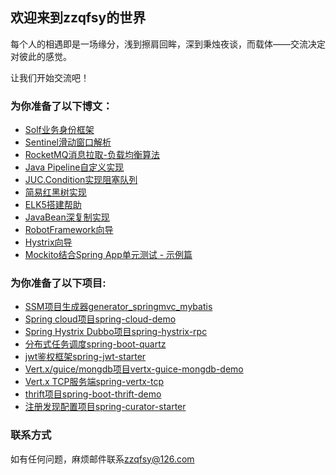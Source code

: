 ## 欢迎来到zzqfsy的世界
每个人的相遇即是一场缘分，浅到擦肩回眸，深到秉烛夜谈，而载体——交流决定对彼此的感觉。

让我们开始交流吧！

### 为你准备了以下博文：
* [Solf业务身份框架](https://github.com/zzqfsy/solf/wiki)
* [Sentinel滑动窗口解析](https://zzqfsy.github.io/2019/01/06/sentinel-leap)
* [RocketMQ消息拉取-负载均衡算法](https://juejin.cn/post/7171632404510015501) 
* [Java Pipeline自定义实现](https://juejin.cn/post/7169233019939618846/)
* [JUC.Condition实现阻塞队列](https://juejin.cn/post/7169090480154787853)
* [简易红黑树实现](https://juejin.cn/post/7168370112292978725)
* [ELK5搭建帮助](https://zzqfsy.github.io/2017/07/13/elk5-helper)
* [JavaBean深复制实现](https://zzqfsy.github.io/2018/05/18/beans-deep-copy-properties)
* [RobotFramework向导](https://zzqfsy.gitbook.io/robot-framework-tutorial)
* [Hystrix向导](https://zzqfsy.gitbook.io/hystrix-tutorial)
* [Mockito结合Spring App单元测试 - 示例篇](https://zzqfsy.github.io/2019/01/06/mockito-in-spring-example)

### 为你准备了以下项目:
* [SSM项目生成器generator_springmvc_mybatis](https://github.com/zzqfsy/generator_springmvc_mybatis)
* [Spring cloud项目spring-cloud-demo](https://github.com/zzqfsy/spring-cloud-demo)
* [Spring Hystrix Dubbo项目spring-hystrix-rpc](https://github.com/zzqfsy/spring-hystrix-rpc)
* [分布式任务调度spring-boot-quartz](https://github.com/zzqfsy/spring-boot-quartz)
* [jwt鉴权框架spring-jwt-starter](https://github.com/zzqfsy/spring-jwt-starter)
* [Vert.x/guice/mongdb项目vertx-guice-mongdb-demo](https://github.com/zzqfsy/vertx-guice-mongdb-demo)
* [Vert.x TCP服务端spring-vertx-tcp](https://github.com/zzqfsy/spring-vertx-tcp)
* [thrift项目spring-boot-thrift-demo](https://github.com/zzqfsy/spring-boot-thrift-demo)
* [注册发现配置项目spring-curator-starter](https://github.com/zzqfsy/spring-curator-starter)


### 联系方式
如有任何问题，麻烦邮件联系<zzqfsy@126.com>
